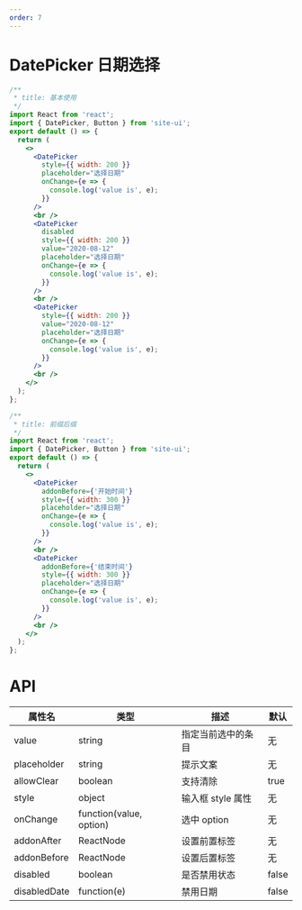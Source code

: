 ```yaml
---
order: 7
---
```


# DatePicker 日期选择

```jsx
/**
 * title: 基本使用
 */
import React from 'react';
import { DatePicker, Button } from 'site-ui';
export default () => {
  return (
    <>
      <DatePicker
        style={{ width: 200 }}
        placeholder="选择日期"
        onChange={e => {
          console.log('value is', e);
        }}
      />
      <br />
      <DatePicker
        disabled
        style={{ width: 200 }}
        value="2020-08-12"
        placeholder="选择日期"
        onChange={e => {
          console.log('value is', e);
        }}
      />
      <br />
      <DatePicker
        style={{ width: 200 }}
        value="2020-08-12"
        placeholder="选择日期"
        onChange={e => {
          console.log('value is', e);
        }}
      />
      <br />
    </>
  );
};
```

```jsx
/**
 * title: 前缀后缀
 */
import React from 'react';
import { DatePicker, Button } from 'site-ui';
export default () => {
  return (
    <>
      <DatePicker
        addonBefore={'开始时间'}
        style={{ width: 300 }}
        placeholder="选择日期"
        onChange={e => {
          console.log('value is', e);
        }}
      />
      <br />
      <DatePicker
        addonBefore={'结束时间'}
        style={{ width: 300 }}
        placeholder="选择日期"
        onChange={e => {
          console.log('value is', e);
        }}
      />
      <br />
    </>
  );
};
```

# API

| **属性名**   | **类型**                | **描述**           | **默认** |
| ------------ | ----------------------- | ------------------ | -------- |
| value        | string                  | 指定当前选中的条目 | 无       |
| placeholder  | string                  | 提示文案           | 无       |
| allowClear   | boolean                 | 支持清除           | true     |
| style        | object                  | 输入框 style 属性  | 无       |
| onChange     | function(value, option) | 选中 option        | 无       |
| addonAfter   | ReactNode               | 设置前置标签       | 无       |
| addonBefore  | ReactNode               | 设置后置标签       | 无       |
| disabled     | boolean                 | 是否禁用状态       | false    |
| disabledDate | function(e)             | 禁用日期           | false    |
